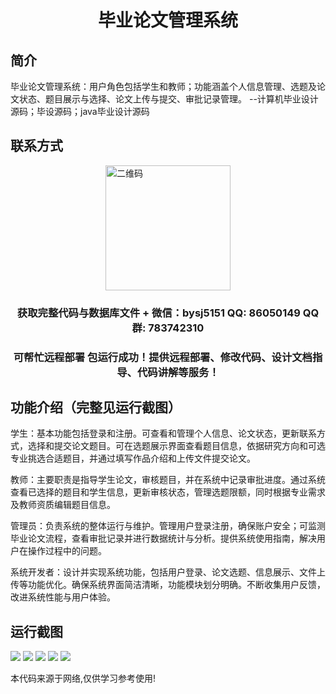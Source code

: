 <p><h1 align="center">毕业论文管理系统</h1></p>

## 简介
毕业论文管理系统：用户角色包括学生和教师；功能涵盖个人信息管理、选题及论文状态、题目展示与选择、论文上传与提交、审批记录管理。    --计算机毕业设计源码；毕设源码；java毕业设计源码


## 联系方式
<img src="https://bs-1329754181.cos.ap-shanghai.myqcloud.com/wx.jpg" alt="二维码" style="display: block; margin: 0 auto;" width="200px">
<p><h3 align="center">获取完整代码与数据库文件 + 微信：bysj5151 QQ: 86050149 QQ群: 783742310</h3></p>
<p><h3 align="center">可帮忙远程部署 包运行成功！提供远程部署、修改代码、设计文档指导、代码讲解等服务！</h3></p>

## 功能介绍（完整见运行截图）
学生：基本功能包括登录和注册。可查看和管理个人信息、论文状态，更新联系方式，选择和提交论文题目。可在选题展示界面查看题目信息，依据研究方向和可选专业挑选合适题目，并通过填写作品介绍和上传文件提交论文。

教师：主要职责是指导学生论文，审核题目，并在系统中记录审批进度。通过系统查看已选择的题目和学生信息，更新审核状态，管理选题限额，同时根据专业需求及教师资质编辑题目信息。

管理员：负责系统的整体运行与维护。管理用户登录注册，确保账户安全；可监测毕业论文流程，查看审批记录并进行数据统计与分析。提供系统使用指南，解决用户在操作过程中的问题。

系统开发者：设计并实现系统功能，包括用户登录、论文选题、信息展示、文件上传等功能优化。确保系统界面简洁清晰，功能模块划分明确。不断收集用户反馈，改进系统性能与用户体验。


## 运行截图
![](imgs/588112-20220616211934508-2047246811.png)
![](imgs/588112-20220616211942779-418364115.png)
![](imgs/588112-20220616211946365-55156884.png)
![](imgs/588112-20220616211950474-1751378024.png)
![](imgs/588112-20220616211953950-254099174.png)

<p>本代码来源于网络,仅供学习参考使用!</p>
